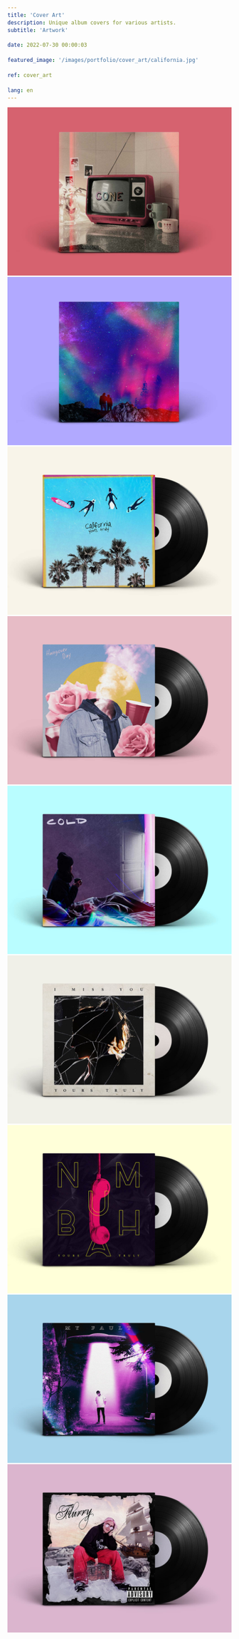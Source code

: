 ```yaml
---
title: 'Cover Art'
description: Unique album covers for various artists.
subtitle: 'Artwork'

date: 2022-07-30 00:00:03

featured_image: '/images/portfolio/cover_art/california.jpg'

ref: cover_art

lang: en
---
```


<div class="gallery" data-columns="2">
	<img src="/images/portfolio/cover_art/gone.jpg" alt="California Cover Art">
	<img src="/images/portfolio/cover_art/hold-me-close.jpg" alt="California Cover Art">
	<img src="/images/portfolio/cover_art/california.jpg" alt="California Cover Art">
	<img src="/images/portfolio/cover_art/hangover-day-cover-art.jpg" alt="Hangover Day Cover Art">
	<img src="/images/portfolio/cover_art/cold-cover-art.jpg" alt="Cold Cover Art">
	<img src="/images/portfolio/cover_art/i-miss-you-cover-art.jpg" alt="I Miss You Cover Art">
	<img src="/images/portfolio/cover_art/numbah-cover-art.jpg" alt="Numbah Cover Art">
	<img src="/images/portfolio/cover_art/my-fault-cover-art.jpg" alt="My Fault Cover Art">
	<img src="/images/portfolio/cover_art/flurry-cover-art.jpg" alt="Flurry Cover Art">
</div>
